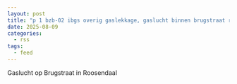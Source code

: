 ```yaml
---
layout: post
title: "p 1 bzb-02 ibgs overig gaslekkage, gaslucht binnen brugstraat roosendaal 201331 201092"
date: 2025-08-09
categories: 
  - rss
tags: 
  - feed
---
```


Gaslucht op Brugstraat in Roosendaal
